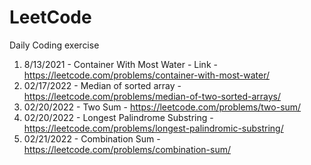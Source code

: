 # LeetCode
Daily Coding exercise

1.  8/13/2021 - Container With Most Water - Link - https://leetcode.com/problems/container-with-most-water/
2.  02/17/2022 - Median of sorted array - https://leetcode.com/problems/median-of-two-sorted-arrays/
3.  02/20/2022 - Two Sum - https://leetcode.com/problems/two-sum/
4.  02/20/2022 - Longest Palindrome Substring - https://leetcode.com/problems/longest-palindromic-substring/
5.  02/21/2022 - Combination Sum - https://leetcode.com/problems/combination-sum/
